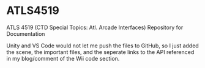 # ATLS4519
ATLS 4519 (CTD Special Topics: Atl. Arcade Interfaces) Repository for Documentation

Unity and VS Code would not let me push the files to GitHub, so I just added the scene, the important files, 
and the seperate links to the API referenced in my blog/comment of the Wii code section. 

